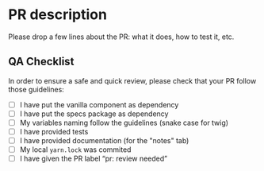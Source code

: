 # PR description

Please drop a few lines about the PR: what it does, how to test it, etc.

## QA Checklist

In order to ensure a safe and quick review, please check that your PR follow those guidelines:

* [ ] I have put the vanilla component as dependency
* [ ] I have put the specs package as dependency
* [ ] My variables naming follow the guidelines (snake case for twig)
* [ ] I have provided tests
* [ ] I have provided documentation (for the "notes" tab)
* [ ] My local `yarn.lock` was commited
* [ ] I have given the PR label “pr: review needed” 
